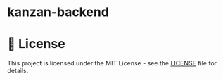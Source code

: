 # kanzan-backend


# 📜 License
This project is licensed under the MIT License - see the [LICENSE](LICENSE) file for details.
